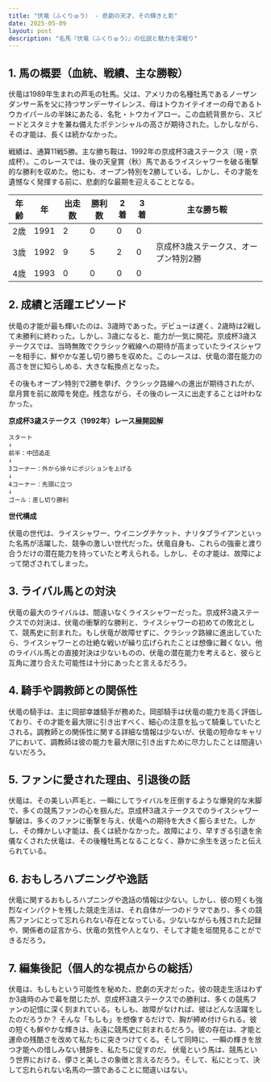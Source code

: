 ```yaml
---
title: "伏竜（ふくりゅう） - 悲劇の天才、その輝きと影"
date: 2025-05-09
layout: post
description: "名馬『伏竜（ふくりゅう）』の伝説と魅力を深堀り"
---
```


## 1. 馬の概要（血統、戦績、主な勝鞍）

伏竜は1989年生まれの芦毛の牡馬。父は、アメリカの名種牡馬であるノーザンダンサー系を父に持つサンデーサイレンス、母はトウカイテイオーの母であるトウカイパールの半妹にあたる、名牝・トウカイアロー。この血統背景から、スピードとスタミナを兼ね備えたポテンシャルの高さが期待された。しかしながら、その才能は、長くは続かなかった。

戦績は、通算11戦5勝。主な勝ち鞍は、1992年の京成杯3歳ステークス（現・京成杯）。このレースでは、後の天皇賞（秋）馬であるライスシャワーを破る衝撃的な勝利を収めた。他にも、オープン特別を2勝している。しかし、その才能を遺憾なく発揮する前に、悲劇的な最期を迎えることとなる。

| 年齢 | 年 | 出走数 | 勝利数 | 2着 | 3着 | 主な勝ち鞍 |
|---|---|---|---|---|---|---|
| 2歳 | 1991 | 2 | 0 | 0 | 0 |  |
| 3歳 | 1992 | 9 | 5 | 2 | 0 | 京成杯3歳ステークス、オープン特別2勝 |
| 4歳 | 1993 | 0 | 0 | 0 | 0 |  |


## 2. 成績と活躍エピソード

伏竜の才能が最も輝いたのは、3歳時であった。デビューは遅く、2歳時は2戦して未勝利に終わった。しかし、3歳になると、能力が一気に開花。京成杯3歳ステークスでは、当時無敗でクラシック戦線への期待が高まっていたライスシャワーを相手に、鮮やかな差し切り勝ちを収めた。このレースは、伏竜の潜在能力の高さを世に知らしめる、大きな転換点となった。

その後もオープン特別で2勝を挙げ、クラシック路線への進出が期待されたが、皐月賞を前に故障を発症。残念ながら、その後のレースに出走することは叶わなかった。

**京成杯3歳ステークス（1992年）レース展開図解**

```
スタート
↓
前半：中団追走
↓
3コーナー：外から徐々にポジションを上げる
↓
4コーナー：先頭に立つ
↓
ゴール：差し切り勝利
```


**世代構成**

伏竜の世代は、ライスシャワー、ウイニングチケット、ナリタブライアンといった名馬が活躍した、競争の激しい世代だった。伏竜自身も、これらの強豪と渡り合うだけの潜在能力を持っていたと考えられる。しかし、その才能は、故障によって閉ざされてしまった。


## 3. ライバル馬との対決

伏竜の最大のライバルは、間違いなくライスシャワーだった。京成杯3歳ステークスでの対決は、伏竜の衝撃的な勝利と、ライスシャワーの初めての敗北として、競馬史に刻まれた。もし伏竜が故障せずに、クラシック路線に進出していたら、ライスシャワーとの壮絶な戦いが繰り広げられたことは想像に難くない。他のライバル馬との直接対決は少ないものの、伏竜の潜在能力を考えると、彼らと互角に渡り合えた可能性は十分にあったと言えるだろう。


## 4. 騎手や調教師との関係性

伏竜の騎手は、主に岡部幸雄騎手が務めた。岡部騎手は伏竜の能力を高く評価しており、その才能を最大限に引き出すべく、細心の注意を払って騎乗していたとされる。調教師との関係性に関する詳細な情報は少ないが、伏竜の短命なキャリアにおいて、調教師は彼の能力を最大限に引き出すために尽力したことは間違いないだろう。


## 5. ファンに愛された理由、引退後の話

伏竜は、その美しい芦毛と、一瞬にしてライバルを圧倒するような爆発的な末脚で、多くの競馬ファンの心を掴んだ。京成杯3歳ステークスでのライスシャワー撃破は、多くのファンに衝撃を与え、伏竜への期待を大きく膨らませた。しかし、その輝かしい才能は、長くは続かなかった。故障により、早すぎる引退を余儀なくされた伏竜は、その後種牡馬となることなく、静かに余生を送ったと伝えられている。


## 6. おもしろハプニングや逸話

伏竜に関するおもしろハプニングや逸話の情報は少ない。しかし、彼の短くも強烈なインパクトを残した競走生活は、それ自体が一つのドラマであり、多くの競馬ファンにとって忘れられない存在となっている。少ないながらも残された記録や、関係者の証言から、伏竜の気性や人となり、そして才能を垣間見ることができるだろう。


## 7. 編集後記（個人的な視点からの総括）

伏竜は、もしもという可能性を秘めた、悲劇の天才だった。彼の競走生活はわずか3歳時のみで幕を閉じたが、京成杯3歳ステークスでの勝利は、多くの競馬ファンの記憶に深く刻まれている。もしも、故障がなければ、彼はどんな活躍をしたのだろうか？  そんな「もしも」を想像するだけで、胸が締め付けられる。彼の短くも鮮やかな輝きは、永遠に競馬史に刻まれるだろう。彼の存在は、才能と運命の残酷さを改めて私たちに突きつけてくる。そして同時に、一瞬の輝きを放つ才能への惜しみない賛辞を、私たちに促すのだ。  伏竜という馬は、競馬という世界における、儚さと美しさの象徴と言えるだろう。そして、私にとって、決して忘れられない名馬の一頭であることに間違いはない。

